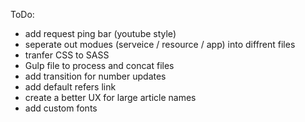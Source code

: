 ToDo:

* add request ping bar (youtube style)
* seperate out modues (serveice / resource / app) into diffrent files
* tranfer CSS to SASS
* Gulp file to process and concat files
* add transition for number updates
* add default refers link
* create a better UX for large article names
* add custom fonts
